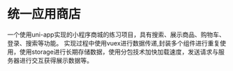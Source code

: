# 统一应用商店
一个使用uni-app实现的小程序商城的练习项目，具有搜索、展示商品、购物车、登录、搜索等功能。
实现过程中使用vuex进行数据传递,封装多个组件进行重复使用，使用storage进行长期存储数据，使用分包技术加快加载速度，发送请求与服务器进行交互获得展示数据等。
